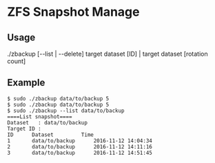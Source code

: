 ZFS Snapshot Manage
=====

## Usage

./zbackup [--list | --delete] target dataset [ID] | target dataset [rotation count]


## Example
```
$ sudo ./zbackup data/to/backup 5
$ sudo ./zbackup data/to/backup 5
$ sudo ./zbackup --list data/to/backup
====List snapshot====
Dataset   : data/to/backup
Target ID :
ID      Dataset         Time
1       data/to/backup      2016-11-12 14:04:34
2       data/to/backup      2016-11-12 14:11:16
3       data/to/backup      2016-11-12 14:51:45
```
